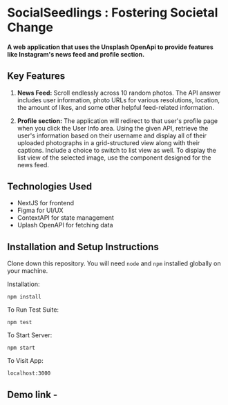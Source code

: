# SocialSeedlings : Fostering Societal Change
#### A web application that uses the Unsplash OpenApi to provide features like Instagram's news feed and profile section.

## Key Features
1. **News Feed:** Scroll endlessly across 10 random photos. The API answer includes user information, photo URLs for various resolutions, location, the amount of likes, and some other helpful feed-related information.
   
2. **Profile section:** The application will redirect to that user's profile page when you click the User Info area. Using the given API, retrieve the user's information based on their username and display all of their uploaded photographs in a grid-structured view along with their captions. Include a choice to switch to list view as well. To display the list view of the selected image, use the component designed for the news feed.

## Technologies Used
- NextJS for frontend
- Figma for UI/UX
- ContextAPI for state management
- Uplash OpenAPI for fetching data

## Installation and Setup Instructions
Clone down this repository. You will need `node` and `npm` installed globally on your machine.

Installation:

`npm install`  

To Run Test Suite:  

`npm test`  

To Start Server:

`npm start`  

To Visit App:

`localhost:3000` 

## Demo link - 
